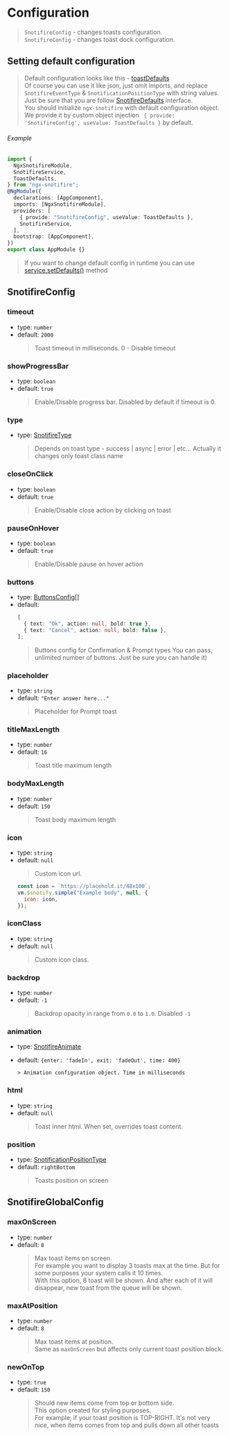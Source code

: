 # Configuration

> `SnotifireConfig` - changes toasts configuration.  
> `SnotifireConfig` - changes toast dock configuration.

## Setting default configuration

> Default configuration looks like this - [toastDefaults](https://github.com/ccpatrut/ngx-snotifire/blob/main/projects/ngx-snotifire/src/lib/defaults/toast-defaults.ts)  
> Of course you can use it like json, just omit imports, and replace `SnotifireEventType` & `SnotificationPositionType` with string values.
> Just be sure that you are follow [SnotifireDefaults](interfaces.md#snotifiredefaults) interface.  
> You should initialize `ngx-snotifire` with default configuration object.  
> We provide it by custom object injection ` { provide: 'SnotifireConfig', useValue: ToastDefaults }` by default.

###### Example

```typescript
import {
  NgxSnotifireModule,
  SnotifireService,
  ToastDefaults,
} from "ngx-snotifire";
@NgModule({
  declarations: [AppComponent],
  imports: [NgxSnotifireModule],
  providers: [
    { provide: "SnotifireConfig", useValue: ToastDefaults },
    SnotifireService,
  ],
  bootstrap: [AppComponent],
})
export class AppModule {}
```

> If you want to change default config in runtime you can use [service.setDefaults()](snotify.md#setdefaults) method

## SnotifireConfig

### timeout

- type: `number`
- default: `2000`
  > Toast timeout in milliseconds. 0 - Disable timeout

### showProgressBar

- type: `boolean`
- default: `true`
  > Enable/Disable progress bar. Disabled by default if timeout is 0.

### type

- type: [SnotifireType](types.md#snotifiretype)
  > Depends on toast type - success | async | error | etc...
  > Actually it changes only toast class name

### closeOnClick

- type: `boolean`
- default: `true`
  > Enable/Disable close action by clicking on toast

### pauseOnHover

- type: `boolean`
- default: `true`
  > Enable/Disable pause on hover action

### buttons

- type: [ButtonsConfig[]](interfaces.md#snotifirebutton)
- default:
  ```typescript
  [
    { text: "Ok", action: null, bold: true },
    { text: "Cancel", action: null, bold: false },
  ];
  ```
  > Buttons config for Confirmation & Prompt types
  > You can pass, unlimited number of buttons. Just be sure you can handle it)

### placeholder

- type: `string`
- default: `"Enter answer here..."`
  > Placeholder for Prompt toast

### titleMaxLength

- type: `number`
- default: `16`
  > Toast title maximum length

### bodyMaxLength

- type: `number`
- default: `150`
  > Toast body maximum length

### icon

- type: `string`
- default: `null`
  > Custom icon url.
  ```js
  const icon = `https://placehold.it/48x100`;
  vm.$snotify.simple("Example body", null, {
    icon: icon,
  });
  ```

### iconClass

- type: `string`
- default: `null`
  > Custom icon class.

### backdrop

- type: `number`
- default: `-1`
  > Backdrop opacity in range from `0.0` to `1.0`.
  > Disabled `-1`

### animation

- type: [SnotifireAnimate](interfaces.md#snotifireanimate)
- default: `{enter: 'fadeIn', exit: 'fadeOut', time: 400}`

  ```
  > Animation configuration object. Time in milliseconds

  ```

### html

- type: `string`
- default: `null`
  > Toast inner html. When set, overrides toast content.

### position

- type: [SnotificationPositionType](enums.md#snotificationpositiontype)
- default: `rightBottom`
  > Toasts position on screen

## SnotifireGlobalConfig

### maxOnScreen

- type: `number`
- default: `8`
  > Max toast items on screen.  
  > For example you want to display 3 toasts max at the time. But for some purposes your system calls it 10 times.  
  > With this option, 8 toast will be shown. And after each of it will disappear, new toast from the queue will be shown.

### maxAtPosition

- type: `number`
- default: `8`
  > Max toast items at position.  
  >  Same as `maxOnScreen` but affects only current toast position block.

### newOnTop

- type: `true`
- default: `150`
  > Should new items come from top or bottom side.  
  > This option created for styling purposes.  
  > For example, if your toast position is TOP-RIGHT. It's not very nice, when items comes from top and pulls down all other toasts
